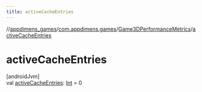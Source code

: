 ```yaml
---
title: activeCacheEntries
---
```

//[appdimens_games](../../../index.html)/[com.appdimens.games](../index.html)/[Game3DPerformanceMetrics](index.html)/[activeCacheEntries](active-cache-entries.html)



# activeCacheEntries



[androidJvm]\
val [activeCacheEntries](active-cache-entries.html): [Int](https://kotlinlang.org/api/core/kotlin-stdlib/kotlin/-int/index.html) = 0



